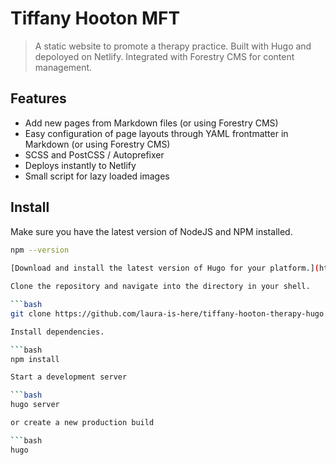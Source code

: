 # Tiffany Hooton MFT

> A static website to promote a therapy practice. Built with Hugo and depoloyed on Netlify. Integrated with Forestry CMS for content management.

## Features

- Add new pages from Markdown files (or using Forestry CMS)
- Easy configuration of page layouts through YAML frontmatter in Markdown (or using Forestry CMS)
- SCSS and PostCSS / Autoprefixer
- Deploys instantly to Netlify
- Small script for lazy loaded images

## Install

Make sure you have the latest version of NodeJS and NPM installed.
```bash
npm --version
  
[Download and install the latest version of Hugo for your platform.](https://gohugo.io/getting-started/installing)

Clone the repository and navigate into the directory in your shell.

```bash
git clone https://github.com/laura-is-here/tiffany-hooton-therapy-hugo.git && cd tiffany-hooton-therapy-hugo

Install dependencies.

```bash
npm install

Start a development server

```bash
hugo server

or create a new production build

```bash
hugo
